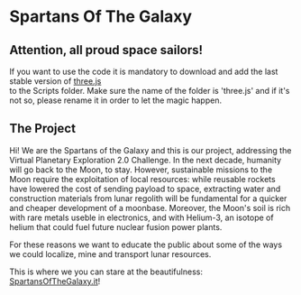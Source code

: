 # Spartans Of The Galaxy

## Attention, all proud space sailors!
If you want to use the code it is mandatory to download and add the last stable version of [three.js](https://github.com/mrdoob/three.js/archive/master.zip)<br/> 
to the Scripts folder. Make sure the name of the folder is 'three.js' and if it's not so, please rename it in order to let the magic happen. <br/>

## The Project
Hi! We are the Spartans of the Galaxy and this is our project, addressing the Virtual Planetary Exploration 2.0 Challenge. In the next decade, humanity will go back to the Moon, to stay. However, sustainable missions to the Moon require the exploitation of local resources: while reusable rockets have lowered the cost of sending payload to space, extracting water and construction materials from lunar regolith will be fundamental for a quicker and cheaper development of a moonbase. Moreover, the Moon's soil is rich with rare metals useble in electronics, and with Helium-3, an isotope of helium that could fuel future nuclear fusion power plants.<br/>

For these reasons we want to educate the public about some of the ways we could localize, mine and transport lunar resources.<br/>

This is where we you can stare at the beautifulness: [SpartansOfTheGalaxy.it](https://www.spartansofthegalaxy.it/Index.html)!
